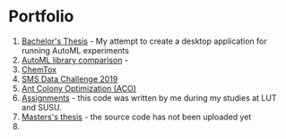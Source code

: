 # Portfolio

1. [Bachelor's Thesis](https://github.com/MainTechAI/AutoML) - My attempt to create a desktop application for running AutoML experiments
2. [AutoML library comparison](https://github.com/MainTechAI/AutoML-comparison) - 
3. [ChemTox](https://github.com/MainTechAI/Portfolio/tree/master/Projects/ChemTox)
4. [SMS Data Challenge 2019](https://github.com/MainTechAI/Portfolio/tree/master/Projects/SMS%20Data%20Challenge%202019)
5. [Ant Colony Optimization (ACO)](https://github.com/MainTechAI/Ants)
6. [Assignments](https://github.com/MainTechAI/Assignments) - this code was written by me during my studies at LUT and SUSU.
7. [Masters's thesis](https://github.com/MainTechAI/3D-point-cloud-semantic-segmentation) - the source code has not been uploaded yet
8. 

